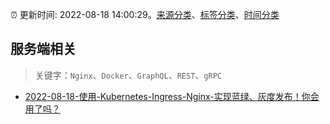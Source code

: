 :alarm_clock: 更新时间: 2022-08-18 14:00:29。[来源分类](../README.md)、[标签分类](../TAGS.md)、[时间分类](../TIMELINE.md)

## 服务端相关


> 关键字：`Nginx`、`Docker`、`GraphQL`、`REST`、`gRPC`



- [2022-08-18-使用-Kubernetes-Ingress-Nginx-实现蓝绿、灰度发布！你会用了吗？](https://toutiao.io/k/sg0qsfc) 